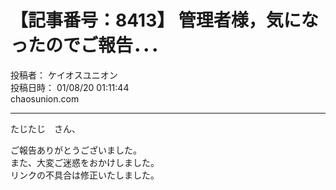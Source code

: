 # 【記事番号：8413】 管理者様，気になったのでご報告．．．

投稿者： ケイオスユニオン  
投稿日時： 01/08/20 01:11:44  
chaosunion.com

---

  
たじたじ　さん、  
  
ご報告ありがとうございました。  
また、大変ご迷惑をおかけしました。  
リンクの不具合は修正いたしました。